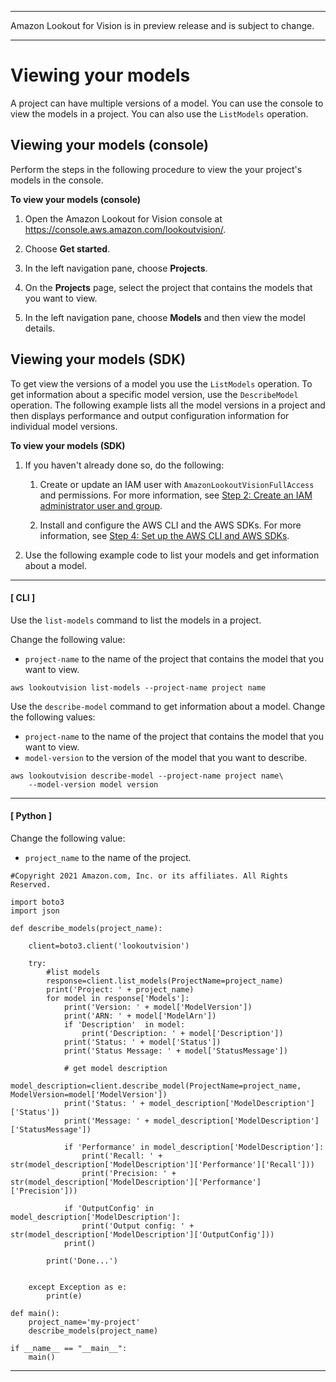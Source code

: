 --------

Amazon Lookout for Vision is in preview release and is subject to change\.

--------

# Viewing your models<a name="view-models"></a>

A project can have multiple versions of a model\. You can use the console to view the models in a project\. You can also use the `ListModels` operation\.

## Viewing your models \(console\)<a name="view-models-console"></a>

Perform the steps in the following procedure to view the your project's models in the console\. 

**To view your models \(console\)**

1. Open the Amazon Lookout for Vision console at [ https://console\.aws\.amazon\.com/lookoutvision/]( https://console.aws.amazon.com/lookoutvision/)\.

1. Choose **Get started**\. 

1. In the left navigation pane, choose **Projects**\. 

1. On the **Projects** page, select the project that contains the models that you want to view\.

1. In the left navigation pane, choose **Models** and then view the model details\.

## Viewing your models \(SDK\)<a name="view-models-sdk"></a>

To get view the versions of a model you use the `ListModels` operation\. To get information about a specific model version, use the `DescribeModel` operation\. The following example lists all the model versions in a project and then displays performance and output configuration information for individual model versions\.

**To view your models \(SDK\)**

1. If you haven't already done so, do the following:

   1. Create or update an IAM user with `AmazonLookoutVisionFullAccess` and permissions\. For more information, see [Step 2: Create an IAM administrator user and group](su-account-user.md)\.

   1. Install and configure the AWS CLI and the AWS SDKs\. For more information, see [Step 4: Set up the AWS CLI and AWS SDKs](su-awscli-sdk.md)\.

1. Use the following example code to list your models and get information about a model\.

------
#### [ CLI ]

   Use the `list-models` command to list the models in a project\.

   Change the following value:
   + `project-name` to the name of the project that contains the model that you want to view\.

   ```
   aws lookoutvision list-models --project-name project name
   ```

   Use the `describe-model` command to get information about a model\. Change the following values:
   + `project-name` to the name of the project that contains the model that you want to view\.
   + `model-version` to the version of the model that you want to describe\.

   ```
   aws lookoutvision describe-model --project-name project name\
       --model-version model version
   ```

------
#### [ Python ]

   Change the following value:
   + `project_name` to the name of the project\. 

   ```
   #Copyright 2021 Amazon.com, Inc. or its affiliates. All Rights Reserved.
   
   import boto3
   import json
   
   def describe_models(project_name):
   
       client=boto3.client('lookoutvision')
   
       try: 
           #list models
           response=client.list_models(ProjectName=project_name)
           print('Project: ' + project_name)
           for model in response['Models']:
               print('Version: ' + model['ModelVersion'])
               print('ARN: ' + model['ModelArn']) 
               if 'Description'  in model:
                   print('Description: ' + model['Description']) 
               print('Status: ' + model['Status']) 
               print('Status Message: ' + model['StatusMessage']) 
   
               # get model description
               model_description=client.describe_model(ProjectName=project_name, ModelVersion=model['ModelVersion'])
               print('Status: ' + model_description['ModelDescription']['Status'])
               print('Message: ' + model_description['ModelDescription']['StatusMessage'])
               
               if 'Performance' in model_description['ModelDescription']:
                   print('Recall: ' + str(model_description['ModelDescription']['Performance']['Recall']))
                   print('Precision: ' + str(model_description['ModelDescription']['Performance']['Precision']))
               
               if 'OutputConfig' in model_description['ModelDescription']:
                   print('Output config: ' + str(model_description['ModelDescription']['OutputConfig']))
               print()
   
           print('Done...')
   
   
       except Exception as e:
           print(e)
       
   def main():
       project_name='my-project'
       describe_models(project_name)
   
   if __name__ == "__main__":
       main()
   ```

------